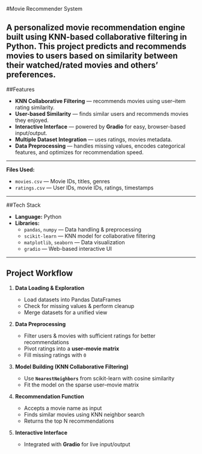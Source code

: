 #Movie Recommender System

A personalized movie recommendation engine built using KNN-based collaborative filtering in Python. This project predicts and recommends movies to users based on similarity between their watched/rated movies and others’ preferences.
---
##Features

- **KNN Collaborative Filtering** — recommends movies using user–item rating similarity.  
- **User-based Similarity** — finds similar users and recommends movies they enjoyed.  
- **Interactive Interface** — powered by **Gradio** for easy, browser-based input/output.  
- **Multiple Dataset Integration** — uses ratings, movies metadata.  
- **Data Preprocessing** — handles missing values, encodes categorical features, and optimizes for recommendation speed.  
---
**Files Used:**
- `movies.csv` — Movie IDs, titles, genres  
- `ratings.csv` — User IDs, movie IDs, ratings, timestamps  
---
##Tech Stack

- **Language:** Python 
- **Libraries:**  
  - `pandas`, `numpy` — Data handling & preprocessing  
  - `scikit-learn` — KNN model for collaborative filtering  
  - `matplotlib`, `seaborn` — Data visualization  
  - `gradio` — Web-based interactive UI  
---

## Project Workflow

1. **Data Loading & Exploration**
   - Load datasets into Pandas DataFrames  
   - Check for missing values & perform cleanup  
   - Merge datasets for a unified view  

2. **Data Preprocessing**
   - Filter users & movies with sufficient ratings for better recommendations  
   - Pivot ratings into a **user–movie matrix**  
   - Fill missing ratings with `0`  

3. **Model Building (KNN Collaborative Filtering)**
   - Use **`NearestNeighbors`** from scikit-learn with cosine similarity  
   - Fit the model on the sparse user–movie matrix  

4. **Recommendation Function**
   - Accepts a movie name as input  
   - Finds similar movies using KNN neighbor search  
   - Returns the top N recommendations  

5. **Interactive Interface**
   - Integrated with **Gradio** for live input/output  

